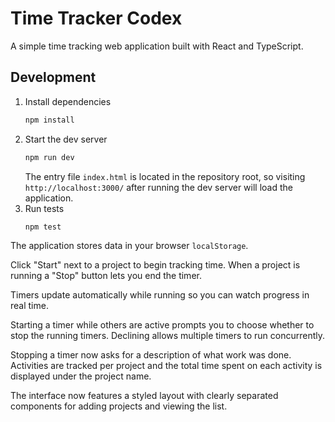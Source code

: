 # Time Tracker Codex

A simple time tracking web application built with React and TypeScript.

## Development

1. Install dependencies
   ```bash
   npm install
   ```
2. Start the dev server
   ```bash
   npm run dev
   ```
   The entry file `index.html` is located in the repository root, so visiting
   `http://localhost:3000/` after running the dev server will load the
   application.
3. Run tests
   ```bash
   npm test
   ```

The application stores data in your browser `localStorage`.

Click "Start" next to a project to begin tracking time. When a project is running a "Stop" button lets you end the timer.

Timers update automatically while running so you can watch progress in real time.

Starting a timer while others are active prompts you to choose whether to stop
the running timers. Declining allows multiple timers to run concurrently.

Stopping a timer now asks for a description of what work was done. Activities
are tracked per project and the total time spent on each activity is displayed
under the project name.

The interface now features a styled layout with clearly separated components for
adding projects and viewing the list.
